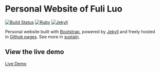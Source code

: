 
# Personal Website of Fuli Luo

[![Build Status](https://secure.travis-ci.org/jekyller/sustain.png?branch=gh-pages)](http://travis-ci.org/jekyller/sustain)
[![Ruby](https://img.shields.io/badge/ruby-2.4.2-blue.svg?style=flat)](http://travis-ci.org/jekyller/sustain)
[![Jekyll](https://img.shields.io/badge/jekyll-3.6.2-blue.svg?style=flat)](http://travis-ci.org/jekyller/sustain)

Personal website built with [Bootstrap](http://getbootstrap.com/), powered by [Jekyll](http://jekyllrb.com/) and freely
hosted in [Github pages](https://pages.github.com/). See more in [sustain](https://github.com/jekyller/sustain).


## View the live demo

[Live Demo](https://luofuli.github.io/)
